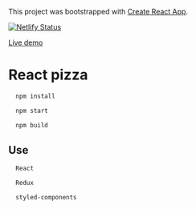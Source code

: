 This project was bootstrapped with [Create React App](https://github.com/facebook/create-react-app).

[![Netlify Status](https://api.netlify.com/api/v1/badges/22899deb-1a4c-4493-a5c1-4245a919c079/deploy-status)](https://app.netlify.com/sites/wizardly-mahavira-475855/deploys)

[Live demo](https://wizardly-mahavira-475855.netlify.app/)

# React pizza

```bash
  npm install

  npm start

  npm build
```

## Use
```bash
  React

  Redux

  styled-components
```